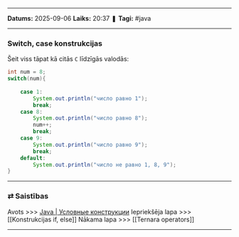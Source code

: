 ___

**Datums:** 2025-09-06
**Laiks:** 20:37
❚ **Tagi:** #java 

---
### Switch, case konstrukcijas

Šeit viss tāpat kā citās `C` līdzīgās valodās:

```java
int num = 8;
switch(num){
             
    case 1: 
        System.out.println("число равно 1");
        break;
    case 8: 
        System.out.println("число равно 8");
        num++;
        break;
    case 9: 
        System.out.println("число равно 9");
        break;
    default:
        System.out.println("число не равно 1, 8, 9");
}
```

---
### ⇄ Saistības

Avots >>> [Java \| Условные конструкции](https://metanit.com/java/tutorial/2.5.php)
Iepriekšēja lapa >>> [[Konstrukcijas if, else]]
Nākama lapa >>> [[Ternara operators]]

---